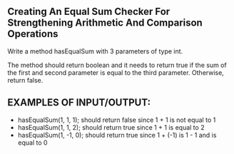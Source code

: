 ## Creating An Equal Sum Checker For Strengthening Arithmetic And Comparison Operations

Write a method hasEqualSum with 3 parameters of type int.

The method should return boolean and it needs to return true if the sum of the first and second parameter is equal to the third parameter. Otherwise, return false.

## EXAMPLES OF INPUT/OUTPUT:

- hasEqualSum(1, 1, 1);  should return false since 1 + 1 is not equal to 1
- hasEqualSum(1, 1, 2);  should return true since 1 + 1 is equal to 2
- hasEqualSum(1, -1, 0);  should return true since 1 + (-1) is 1 - 1 and is equal to 0
